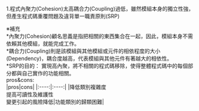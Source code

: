 1.程式內聚力(Cohesion)太高耦合力(Coupling)過低，雖然模組本身的獨立性強，但產生程式碼重覆問題及違背單一職責原則(SRP)

※補充<br>
*內聚力(Cohesion)顧名思義是指把相關的東西集合在一起，因此，模組本身不需依賴其他模組，就能完成工作。<br>
*耦合力(Coupling)則是該模組與其他模組或元件的相依程度的大小 (Dependency)，耦合度越高，代表模組與其他元件有著越大的相依性。<br>
*SRP的目的： 
實現高內聚，將不相關的程式碼移除，使得整體程式碼中的每個部分都與自己實作的功能相關。<br>
pros&cons:<br>
|pros|cons|
|:----:|:----:|
|降低類別複雜度<br>提高可讀性及維護性<br>變更引起的風險降低|功能類別的歸類困難|
